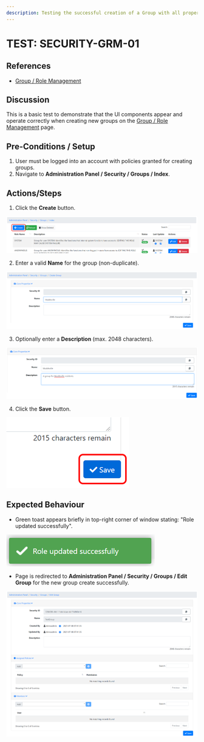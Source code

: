 ```yaml
---
description: Testing the successful creation of a Group with all properties specified.
---
```


# TEST: SECURITY-GRM-01

## References

* [Group / Role Management](../../../../../operations/security-administration/group-role-management.md)

## Discussion

This is a basic test to demonstrate that the UI components appear and operate correctly when creating new groups on the [Group / Role Management](../../../../../operations/security-administration/group-role-management.md) page.

## Pre-Conditions / Setup

1. User must be logged into an account with policies granted for creating groups.
2. Navigate to **Administration Panel / Security / Groups / Index**. 

## Actions/Steps

1. Click the **Create** button.

![](../../../../../../.gitbook/assets/image%20%28295%29.png)

2. Enter a valid **Name** for the group \(non-duplicate\).

![](../../../../../../.gitbook/assets/image%20%28336%29.png)

3. Optionally enter a **Description** \(max. 2048 characters\).

![](../../../../../../.gitbook/assets/image%20%28316%29.png)

4. Click the **Save** button.

![](../../../../../../.gitbook/assets/image%20%28304%29.png)

## Expected Behaviour

* Green toast appears briefly in top-right corner of window stating: "Role updated successfully".

![](../../../../../../.gitbook/assets/image%20%28292%29.png)

* Page is redirected to **Administration Panel / Security / Groups / Edit Group** for the new group create successfully.

![](../../../../../../.gitbook/assets/image%20%28303%29.png)

